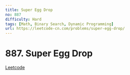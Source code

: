```yaml
---
title: Super Egg Drop
no: 887
difficulty: Hard
tags: [Math, Binary Search, Dynamic Programming]
url: https://leetcode-cn.com/problems/super-egg-drop/
---
```


# 887. Super Egg Drop

[Leetcode](https://leetcode-cn.com/problems/super-egg-drop/)

